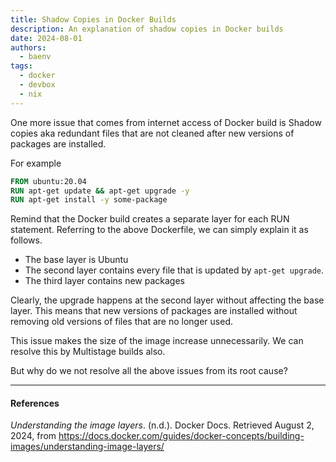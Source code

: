 ```yaml
---
title: Shadow Copies in Docker Builds
description: An explanation of shadow copies in Docker builds
date: 2024-08-01
authors:
  - baenv
tags:
  - docker
  - devbox
  - nix
---
```


One more issue that comes from internet access of Docker build is Shadow copies aka redundant files that are not cleaned after new versions of packages are installed.

For example

```Dockerfile
FROM ubuntu:20.04
RUN apt-get update && apt-get upgrade -y
RUN apt-get install -y some-package
```

Remind that the Docker build creates a separate layer for each RUN statement. Referring to the above Dockerfile, we can simply explain it as follows.

- The base layer is Ubuntu
- The second layer contains every file that is updated by `apt-get upgrade`.
- The third layer contains new packages

Clearly, the upgrade happens at the second layer without affecting the base layer. This means that new versions of packages are installed without removing old versions of files that are no longer used.

This issue makes the size of the image increase unnecessarily. We can resolve this by Multistage builds also.

But why do we not resolve all the above issues from its root cause?

---

#### References

_Understanding the image layers_. (n.d.). Docker Docs. Retrieved August 2, 2024, from https://docs.docker.com/guides/docker-concepts/building-images/understanding-image-layers/

